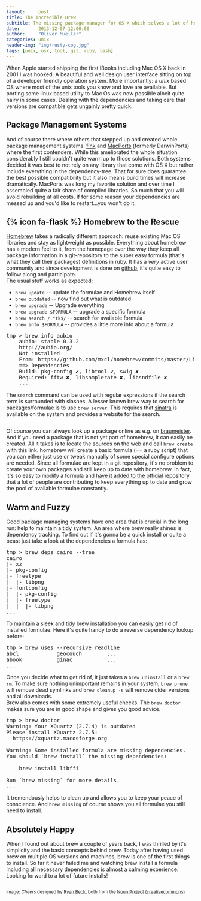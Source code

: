 ```yaml
---
layout:     post
title: The Incredible Brew
subtitle: The missing package manager for OS X which solves a lot of headaches.
date:       2013-12-07 12:00:00
author:     "Oliver Mueller"
categories: unix
header-img: "img/rusty-cog.jpg"
tags: [unix, osx, tool, git, ruby, bash]
---
```


When Apple started shipping the first iBooks including Mac OS X back in 2001 I was hooked. A
beautiful and well design user interface sitting on top of a developer friendly operation system.
More importantly: a *unix* based OS where most of the unix tools you know and love are available.
But porting some linux based utility to Mac Os was now possible albeit quite hairy in some cases.
Dealing with the dependencies and taking care that versions are compatible gets ungainly pretty
quick.

## Package Management Systems

And of course there where others that stepped up and created whole package management systems:
[fink] and [MacPorts] (formerly DarwinPorts) where the first contenders. While this ameliorated the
whole situation considerably I still couldn't quite warm up to those solutions. Both systems decided
it was best to not rely on any library that come with OS X but rather include everything in the
dependency-tree. That for sure does guarantee the best possible compatibility but it also means
build times will increase dramatically. MacPorts was long my favorite solution and over time I
assembled quite a fair share of compiled libraries. So much that you will avoid rebuilding at all
costs. If for some reason your dependencies are messed up and you'd like to restart...you won't do
it.

## {% icon fa-flask %} Homebrew to the Rescue

[Homebrew] takes a radically different approach: reuse existing Mac OS libraries and stay as
lightweight as possible. Everything about homebrew has a modern feel to it, from the homepage over
the way they keep all package information in a git-repository to the super easy formula (that's what
they call their packages) definitions in ruby. It has a *very* active user community and since
development is done on [github], it's quite easy to follow along and participate.  
The usual stuff works as expected:

* `brew update` -- update the formulae and Homebrew itself
* `brew outdated` -- now find out what is outdated
* `brew upgrade` -- Upgrade everything
* `brew upgrade $FORMULA` -- upgrade a specific formula
* `brew search /.*tk$/` -- search for available formula
* `brew info $FORMULA` -- provides a little more info about a formula

<pre class="terminal">
<span class="prompt">tmp</span> > brew info aubio
    aubio: stable 0.3.2
    http://aubio.org/
    Not installed
    From: https://github.com/mxcl/homebrew/commits/master/Library/Formula/aubio.rb
    ==> Dependencies
    Build: pkg-config ✔, libtool ✔, swig ✘
    Required: fftw ✘, libsamplerate ✘, libsndfile ✘
    ...
</pre>

The `search` command can be used with regular expressions if the search term is surrounded with
slashes. A lesser known brew way to search for packages/formulae is to use `brew server`. This
requires that [sinatra] is available on the system and provides a website for the search.

<img class="img-responsive" src="{{ site.baseurl }}/img/brew/homebrew.png" alt="">

Of course you can always look up a package online as e.g. on [braumeister]. And if you need a
package that is not yet part of homebrew, it can easily be created. All it takes is to locate the
sources on the web and call `brew create` with this link. homebrew will create a basic formula (== a
ruby script) that you can either just use or tweak manually of some special configure options are
needed. Since all formulae are kept in a git repository, it's no problem to create your own packages
and still keep up to date with homebrew.  In fact, it's so easy to modify a formula and [have it
added to the official] repository that a lot of people are contributing to keep everything up to
date and grow the pool of available formulae constantly.

## Warm and Fuzzy

Good package managing systems have one area that is crucial in the long run: help to maintain a tidy
system. An area where brew really shines is dependency tracking. To find out if it's gonna be a
quick install or quite a beast just take a look at the dependencies a formula has:

<pre class="terminal">
<span class="prompt">tmp</span> > brew deps cairo --tree
cairo
|- xz
|- pkg-config
|- freetype
|  |- libpng
|- fontconfig
|  |- pkg-config
|  |- freetype
|  |  |- libpng
...
</pre>

To maintain a sleek and tidy brew installation you can easily get rid of installed formulae. Here
it's quite handy to do a reverse dependency lookup before:

<pre class="terminal">
<span class="prompt">tmp</span> > brew uses --recursive readline
abcl			geocouch		...
abook			ginac			...
...
</pre>

Once you decide what to get rid of, it just takes a `brew uninstall` or a `brew rm`. To make sure
nothing unimportant remains in your system, `brew prune` will remove dead symlinks and `brew cleanup
-s` will remove older versions and all downloads.  
Brew also comes with some extremely useful checks. The `brew doctor` makes sure you are in good shape and gives you good advice.

<pre class="terminal">
<span class="prompt">tmp</span> > brew doctor
Warning: Your XQuartz (2.7.4) is outdated
Please install XQuartz 2.7.5:
  https://xquartz.macosforge.org

Warning: Some installed formula are missing dependencies.
You should `brew install` the missing dependencies:

    brew install libffi

Run `brew missing` for more details.
...
</pre>

It tremendously helps to clean up and allows you to keep your peace of conscience. And `brew
missing` of course shows you all formulae you still need to install.

## Absolutely Happy

When I found out about brew a couple of years back, I was thrilled by it's simplicity and the basic
concepts behind brew. Today after having used brew on multiple OS versions and machines, brew is one
of the first things to install. So far it never failed me and watching brew install a formula
including all necessary dependencies is almost a calming experience. Looking forward to a lot of
future installs!

<img class="img-responsive" src="{{ site.baseurl }}/img/brew/cheers.png" alt="">

<small>image: <cite>Cheers</cite> designed by [Ryan Beck], both from the [Noun Project]  [(creativecommons)]</small>


[fink]:http://fink.thetis.ig42.org
[macports]:http://www.macports.org
[homebrew]:http://brew.sh
[github]:http://github.com/mxcl/homebrew
[have it added to the official]:https://github.com/mxcl/homebrew/wiki/Formula-Cookbook#commit
[(creativecommons)]:http://creativecommons.org/publicdomain/zero/1.0/deed.en
[sinatra]:http://www.sinatrarb.com/
[braumeister]:http://braumeister.org/
[Chris Kerr]:http://thenounproject.com/chrisk3rr
[Ryan Beck]:http://thenounproject.com/RyanBeck
[Noun Project]:http://www.thenounproject.com/

